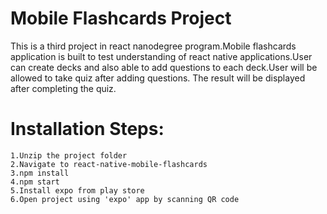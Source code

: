 # Mobile Flashcards Project

This is a third project in react nanodegree program.Mobile flashcards application is built to test understanding of react native applications.User can create decks and also able to add questions to each deck.User will be allowed to take quiz after adding questions.
The result will be displayed after completing the quiz.

# Installation Steps:

    1.Unzip the project folder
    2.Navigate to react-native-mobile-flashcards
    3.npm install
    4.npm start
    5.Install expo from play store
    6.Open project using 'expo' app by scanning QR code


